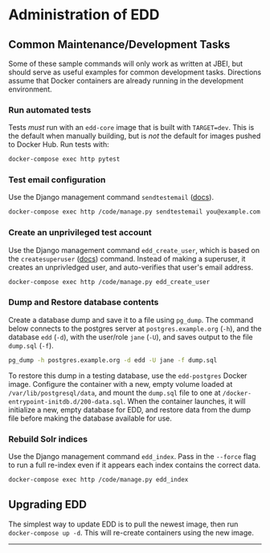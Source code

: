# Administration of EDD

## Common Maintenance/Development Tasks

Some of these sample commands will only work as written at JBEI, but should serve as useful
examples for common development tasks. Directions assume that Docker containers are already
running in the development environment.

### Run automated tests

Tests _must_ run with an `edd-core` image that is built with `TARGET=dev`.
This is the default when manually building, but is _not_ the default for
images pushed to Docker Hub. Run tests with:

```bash
docker-compose exec http pytest
```

### Test email configuration

Use the Django management command `sendtestemail` ([docs][1]).

```bash
docker-compose exec http /code/manage.py sendtestemail you@example.com
```

### Create an unprivileged test account

Use the Django management command `edd_create_user`, which is based on the
`createsuperuser` ([docs][2]) command. Instead of making a superuser, it creates
an unprivledged user, and auto-verifies that user's email address.

```bash
docker-compose exec http /code/manage.py edd_create_user
```

### Dump and Restore database contents

Create a database dump and save it to a file using `pg_dump`. The command below
connects to the postgres server at `postgres.example.org` (`-h`), and the
database `edd` (`-d`), with the user/role `jane` (`-U`), and saves output
to the file `dump.sql` (`-f`).

```bash
pg_dump -h postgres.example.org -d edd -U jane -f dump.sql
```

To restore this dump in a testing database, use the `edd-postgres` Docker
image. Configure the container with a new, empty volume loaded at
`/var/lib/postgresql/data`, and mount the `dump.sql` file to one at
`/docker-entrypoint-initdb.d/200-data.sql`. When the container launches, it
will initialize a new, empty database for EDD, and restore data from the
dump file before making the database available for use.

### Rebuild Solr indices

Use the Django management command `edd_index`. Pass in the `--force` flag to
run a full re-index even if it appears each index contains the correct data.

```bash
docker-compose exec http /code/manage.py edd_index
```

## Upgrading EDD

The simplest way to update EDD is to pull the newest image, then run
`docker-compose up -d`. This will re-create containers using the new image.

---

[1]: https://docs.djangoproject.com/en/2.2/ref/django-admin/#sendtestemail
[2]: https://docs.djangoproject.com/en/2.2/ref/django-admin/#createsuperuser
